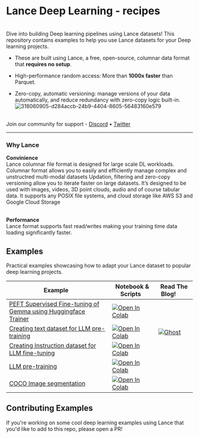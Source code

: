 # Lance Deep Learning - recipes
<br />
Dive into building Deep learning pipelines using Lance datasets!
This repository contains examples to help you use Lance datasets for your Deep learning projects.

- These are built using Lance, a free, open-source, columnar data format that **requires no setup**.

- High-performance random access: More than **1000x faster** than Parquet.

- Zero-copy, automatic versioning: manage versions of your data automatically, and reduce redundancy with zero-copy logic built-in.
![318060905-d284accb-24b9-4404-8605-56483160e579](https://github.com/lancedb/lance-deeplearning-recipes/assets/15766192/8b350bf9-726e-45b8-ba23-dc8f2043c8aa)

<br />
Join our community for support - <a href="https://discord.gg/zMM32dvNtd">Discord</a> •
<a href="https://twitter.com/lancedb">Twitter</a>

---
<h3> Why Lance </h3>
<b>Convinience</b> <br />
Lance columnar file format is designed for large scale DL workloads. Columnar format allows you to easily and efficiently manage complex and unstructred multi-modal datasets Updation, filtering and zero-copy versioning allow you to iterate faster on large datasets. It’s designed to be used with images, videos, 3D point clouds, audio and of course tabular data. It supports any POSIX file systems, and cloud storage like AWS S3 and Google Cloud Storage

<br /><b> Performance </b> <br />
Lance format supports fast read/writes making your training time data loading significantly faster.

## Examples
Practical examples showcasing how to adapt your Lance dataset to popular deep learning projects. 

| Example &nbsp; | Notebook & Scripts &nbsp; | Read The Blog!&nbsp; &nbsp; &nbsp; &nbsp;|
|-------- | ------------- | -------------   |
| [PEFT Supervised Fine-tuning of Gemma using Huggingface Trainer](/examples/sft-gemma-hindi/) | <a href="https://colab.research.google.com/github/lancedb/lance-deeplearning-recipes/blob/main/examples/sft-gemma-hindi/sft_gemma_hindi.ipynb"><img src="https://colab.research.google.com/assets/colab-badge.svg" alt="Open In Colab"></a> |
| [Creating text dataset for LLM pre-training](/examples/wikitext-llm-dataset/) | <a href="https://colab.research.google.com/github/lancedb/lance-deeplearning-recipes/blob/main/examples/wikitext-llm-dataset/wikitext-llm-dataset.ipynb"><img src="https://colab.research.google.com/assets/colab-badge.svg" alt="Open In Colab"></a> | [![Ghost](https://img.shields.io/badge/ghost-000?style=for-the-badge&logo=ghost&logoColor=%23F7DF1E)](https://blog.lancedb.com/custom-dataset-for-llm-training-using-lance/)|
| [Creating Instruction dataset for LLM fine-tuning](/examples/alpaca-dataset/) | <a href="https://colab.research.google.com/github/lancedb/lance-deeplearning-recipes/blob/main/examples/alpaca-dataset/alpaca-dataset.ipynb"><img src="https://colab.research.google.com/assets/colab-badge.svg" alt="Open In Colab"></a> |
| [LLM pre-training](/examples/llm-pretraining/) | <a href="https://colab.research.google.com/github/lancedb/lance-deeplearning-recipes/blob/main/examples/llm-pretraining/llm-pretraining.ipynb"><img src="https://colab.research.google.com/assets/colab-badge.svg" alt="Open In Colab"></a> |
| [COCO Image segmentation](/examples/image-segmentation/) | <a href="https://colab.research.google.com/github/lancedb/lance-deeplearning-recipes/blob/main/examples/image-segmentation/image-segmentation.ipynb"><img src="https://colab.research.google.com/assets/colab-badge.svg" alt="Open In Colab"></a> |

## Contributing Examples
If you're working on some cool deep learning examples using Lance that you'd like to add to this repo, please open a PR!
